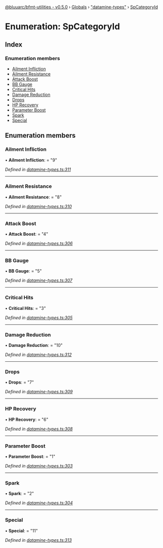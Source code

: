 [@bluuarc/bfmt-utilities - v0.5.0](../README.md) › [Globals](../globals.md) › ["datamine-types"](../modules/_datamine_types_.md) › [SpCategoryId](_datamine_types_.spcategoryid.md)

# Enumeration: SpCategoryId

## Index

### Enumeration members

* [Ailment Infliction](_datamine_types_.spcategoryid.md#ailment-infliction)
* [Ailment Resistance](_datamine_types_.spcategoryid.md#ailment-resistance)
* [Attack Boost](_datamine_types_.spcategoryid.md#attack-boost)
* [BB Gauge](_datamine_types_.spcategoryid.md#bb-gauge)
* [Critical Hits](_datamine_types_.spcategoryid.md#critical-hits)
* [Damage Reduction](_datamine_types_.spcategoryid.md#damage-reduction)
* [Drops](_datamine_types_.spcategoryid.md#drops)
* [HP Recovery](_datamine_types_.spcategoryid.md#hp-recovery)
* [Parameter Boost](_datamine_types_.spcategoryid.md#parameter-boost)
* [Spark](_datamine_types_.spcategoryid.md#spark)
* [Special](_datamine_types_.spcategoryid.md#special)

## Enumeration members

###  Ailment Infliction

• **Ailment Infliction**: = "9"

*Defined in [datamine-types.ts:311](https://github.com/BluuArc/bfmt-utilities/blob/master/src/datamine-types.ts#L311)*

___

###  Ailment Resistance

• **Ailment Resistance**: = "8"

*Defined in [datamine-types.ts:310](https://github.com/BluuArc/bfmt-utilities/blob/master/src/datamine-types.ts#L310)*

___

###  Attack Boost

• **Attack Boost**: = "4"

*Defined in [datamine-types.ts:306](https://github.com/BluuArc/bfmt-utilities/blob/master/src/datamine-types.ts#L306)*

___

###  BB Gauge

• **BB Gauge**: = "5"

*Defined in [datamine-types.ts:307](https://github.com/BluuArc/bfmt-utilities/blob/master/src/datamine-types.ts#L307)*

___

###  Critical Hits

• **Critical Hits**: = "3"

*Defined in [datamine-types.ts:305](https://github.com/BluuArc/bfmt-utilities/blob/master/src/datamine-types.ts#L305)*

___

###  Damage Reduction

• **Damage Reduction**: = "10"

*Defined in [datamine-types.ts:312](https://github.com/BluuArc/bfmt-utilities/blob/master/src/datamine-types.ts#L312)*

___

###  Drops

• **Drops**: = "7"

*Defined in [datamine-types.ts:309](https://github.com/BluuArc/bfmt-utilities/blob/master/src/datamine-types.ts#L309)*

___

###  HP Recovery

• **HP Recovery**: = "6"

*Defined in [datamine-types.ts:308](https://github.com/BluuArc/bfmt-utilities/blob/master/src/datamine-types.ts#L308)*

___

###  Parameter Boost

• **Parameter Boost**: = "1"

*Defined in [datamine-types.ts:303](https://github.com/BluuArc/bfmt-utilities/blob/master/src/datamine-types.ts#L303)*

___

###  Spark

• **Spark**: = "2"

*Defined in [datamine-types.ts:304](https://github.com/BluuArc/bfmt-utilities/blob/master/src/datamine-types.ts#L304)*

___

###  Special

• **Special**: = "11"

*Defined in [datamine-types.ts:313](https://github.com/BluuArc/bfmt-utilities/blob/master/src/datamine-types.ts#L313)*
